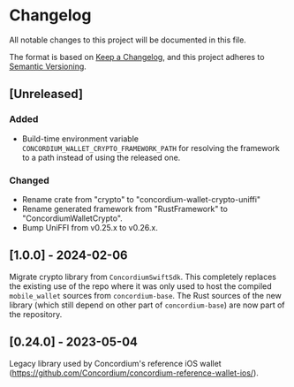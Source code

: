 # Changelog

All notable changes to this project will be documented in this file.

The format is based on [Keep a Changelog](https://keepachangelog.com/en/1.1.0/),
and this project adheres to [Semantic Versioning](https://semver.org/spec/v2.0.0.html).

## [Unreleased]

### Added

- Build-time environment variable `CONCORDIUM_WALLET_CRYPTO_FRAMEWORK_PATH`
  for resolving the framework to a path instead of using the released one.

### Changed

- Rename crate from "crypto" to "concordium-wallet-crypto-uniffi"
- Rename generated framework from "RustFramework" to "ConcordiumWalletCrypto".
- Bump UniFFI from v0.25.x to v0.26.x.

## [1.0.0] - 2024-02-06

Migrate crypto library from `ConcordiumSwiftSdk`.
This completely replaces the existing use of the repo where it was only used to host the compiled `mobile_wallet` sources from `concordium-base`.
The Rust sources of the new library (which still depend on other part of `concordium-base`) are now part of the repository.

## [0.24.0] - 2023-05-04

Legacy library used by Concordium's reference iOS wallet (https://github.com/Concordium/concordium-reference-wallet-ios/).

